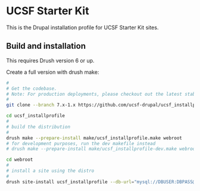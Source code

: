 # UCSF Starter Kit

This is the Drupal installation profile for UCSF Starter Kit sites.

## Build and installation

This requires Drush version 6 or up.

Create a full version with drush make:

```bash
#
# Get the codebase.
# Note: For production deployments, please checkout out the latest stable release tag.
#
git clone --branch 7.x-1.x https://github.com/ucsf-drupal/ucsf_installprofile.git

cd ucsf_installprofile
#
# build the distribution
#
drush make --prepare-install make/ucsf_installprofile.make webroot
# for development purposes, run the dev makefile instead
# drush make --prepare-install make/ucsf_installprofile-dev.make webroot

cd webroot
#
# install a site using the distro
#
drush site-install ucsf_installprofile --db-url="mysql://DBUSER:DBPASS@localhost/DBNAME"
```
